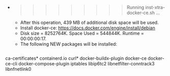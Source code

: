 * >>>>>>>>> Running inst-xtra-docker-ce.sh ...
  * After this operation, 439 MB of additional disk space will be used.
  * Install docker-ce: https://docs.docker.com/engine/install/debian
  * Disk size = 8252764K. Space Used = 544844K. Runtime = 00:00:00:17.
  * The following NEW packages will be installed:
  ```bash
ca-certificates* containerd.io curl* docker-buildx-plugin docker-ce
docker-ce-cli docker-compose-plugin iptables libip6tc2 libnetfilter-conntrack3
libnfnetlink0
  ```
